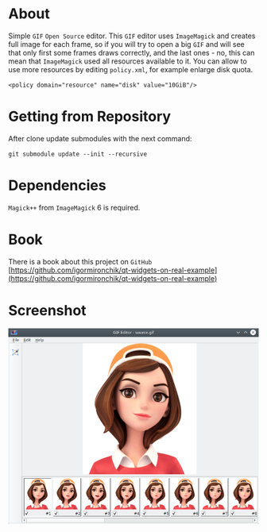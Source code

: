 # About

Simple `GIF` `Open Source` editor. This `GIF` editor uses `ImageMagick` and creates
full image for each frame, so if you will try to open a big `GIF` and will see
that only first some frames draws correctly, and the last ones - no, this can
mean that `ImageMagick` used all resources available to it. You can allow to use
more resources by editing `policy.xml`, for example enlarge disk quota.

```
<policy domain="resource" name="disk" value="10GiB"/>
```

# Getting from Repository

After clone update submodules with the next command:

```
git submodule update --init --recursive
```

# Dependencies

`Magick++` from `ImageMagick` 6 is required.

# Book

There is a book about this project on `GitHub`
[https://github.com/igormironchik/qt-widgets-on-real-example](https://github.com/igormironchik/qt-widgets-on-real-example)

# Screenshot

![](gifeditor.png)
